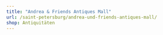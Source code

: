 ```yaml
---
title: "Andrea & Friends Antiques Mall"
url: /saint-petersburg/andrea-und-friends-antiques-mall/
shop: Antiquitäten
---
```

